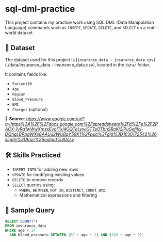 # sql-dml-practice

This project contains my practice work using SQL DML (Data Manipulation Language) commands such as `INSERT`, `UPDATE`, `DELETE`, and `SELECT` on a real-world dataset.

## 📂 Dataset

The dataset used for this project is [`insurance_data - insurance_data.csv`](./data/insurance_data - insurance_data.csv), located in the `data/` folder.

It contains fields like:
- `PatientID`
- `Age`
- `Region`
- `Blood_Pressure`
- `BMI`
- `Charges` (optional)

📌 **Source**: *https://www.google.com/url?q=https%3A%2F%2Fdocs.google.com%2Fspreadsheets%2Fd%2Fe%2F2PACX-1vRa1wWwXmzxEvqITxj4OQTeLywlGTTsOTbhSRqKj2lPuGefjlci-DQhgLBPpgWXe8AAUu2WUBqY59X1%2Fpub%3Fgid%3D1030172542%26single%3Dtrue%26output%3Dcsv*

## 🛠️ Skills Practiced

- `INSERT INTO` for adding new rows  
- `UPDATE` for modifying existing values  
- `DELETE` to remove records  
- `SELECT` queries using:
  - `WHERE`, `BETWEEN`, `NOT IN`, `DISTINCT`, `COUNT`, etc.
  - Mathematical expressions and filtering

## 🧠 Sample Query

```sql
SELECT COUNT(*) 
FROM insurance_data 
WHERE age < 17 
  AND blood_pressure BETWEEN (80 + age * 2) AND (100 + age * 2);
